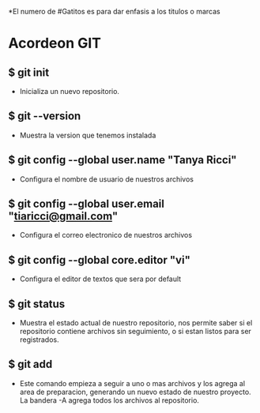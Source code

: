 *El numero de #Gatitos es para dar enfasis a los titulos o marcas

# Acordeon GIT

## $ git init
- Inicializa un nuevo repositorio.

## $ git --version
- Muestra la version que tenemos instalada

## $ git config --global user.name "Tanya Ricci"
- Configura el nombre de usuario de nuestros archivos

## $ git config --global user.email "tiaricci@gmail.com"
- Configura el correo electronico de nuestros archivos

## $ git config --global core.editor "vi"
- Configura el editor de textos que sera por default

## $ git status
- Muestra el estado actual de nuestro repositorio, nos permite saber si el repositorio contiene archivos sin seguimiento, o si estan listos para ser registrados.

## $ git add
- Este comando empieza a seguir a uno o mas archivos y los agrega al area de preparacion, generando un nuevo estado de nuestro proyecto.
La bandera -A agrega todos los archivos al repositorio.


